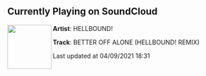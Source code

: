 ## Currently Playing on SoundCloud

[<img align="left" width="100" src="https://i1.sndcdn.com/artworks-000663819142-ozkatn-t500x500.jpg">](https://soundcloud.com/itshellbound/betteroffalonehb?in=saxurn/sets/money-flips/)

**Artist**: HELLBOUND! 

**Track**: BETTER OFF ALONE (HELLBOUND! REMIX)

Last updated at 04/09/2021 18:31
